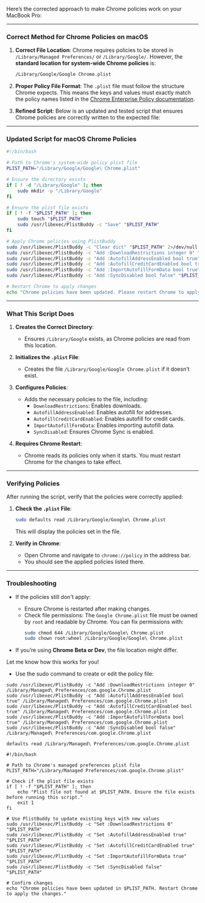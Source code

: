
Here’s the corrected approach to make Chrome policies work on your MacBook Pro:

---

### Correct Method for Chrome Policies on macOS

1. **Correct File Location**:
   Chrome requires policies to be stored in `/Library/Managed Preferences/` or `/Library/Google/`. However, the **standard location for system-wide Chrome policies** is:

   ```bash
   /Library/Google/Google Chrome.plist
   ```

2. **Proper Policy File Format**:
   The `.plist` file must follow the structure Chrome expects. This means the keys and values must exactly match the policy names listed in the [Chrome Enterprise Policy documentation](https://chromeenterprise.google/policies/).

3. **Refined Script**:
   Below is an updated and tested script that ensures Chrome policies are correctly written to the expected file:

---

### Updated Script for macOS Chrome Policies
```bash
#!/bin/bash

# Path to Chrome's system-wide policy plist file
PLIST_PATH="/Library/Google/Google\ Chrome.plist"

# Ensure the directory exists
if [ ! -d "/Library/Google" ]; then
    sudo mkdir -p "/Library/Google"
fi

# Ensure the plist file exists
if [ ! -f "$PLIST_PATH" ]; then
    sudo touch "$PLIST_PATH"
    sudo /usr/libexec/PlistBuddy -c "Save" "$PLIST_PATH"
fi

# Apply Chrome policies using PlistBuddy
sudo /usr/libexec/PlistBuddy -c "Clear dict" "$PLIST_PATH" 2>/dev/null || true
sudo /usr/libexec/PlistBuddy -c "Add :DownloadRestrictions integer 0" "$PLIST_PATH"
sudo /usr/libexec/PlistBuddy -c "Add :AutofillAddressEnabled bool true" "$PLIST_PATH"
sudo /usr/libexec/PlistBuddy -c "Add :AutofillCreditCardEnabled bool true" "$PLIST_PATH"
sudo /usr/libexec/PlistBuddy -c "Add :ImportAutofillFormData bool true" "$PLIST_PATH"
sudo /usr/libexec/PlistBuddy -c "Add :SyncDisabled bool false" "$PLIST_PATH"

# Restart Chrome to apply changes
echo "Chrome policies have been updated. Please restart Chrome to apply the changes."
```

---

### What This Script Does
1. **Creates the Correct Directory**:
   - Ensures `/Library/Google` exists, as Chrome policies are read from this location.

2. **Initializes the `.plist` File**:
   - Creates the file `/Library/Google/Google Chrome.plist` if it doesn’t exist.

3. **Configures Policies**:
   - Adds the necessary policies to the file, including:
     - `DownloadRestrictions`: Enables downloads.
     - `AutofillAddressEnabled`: Enables autofill for addresses.
     - `AutofillCreditCardEnabled`: Enables autofill for credit cards.
     - `ImportAutofillFormData`: Enables importing autofill data.
     - `SyncDisabled`: Ensures Chrome Sync is enabled.

4. **Requires Chrome Restart**:
   - Chrome reads its policies only when it starts. You must restart Chrome for the changes to take effect.

---

### Verifying Policies
After running the script, verify that the policies were correctly applied:

1. **Check the `.plist` File**:
   ```bash
   sudo defaults read /Library/Google/Google\ Chrome.plist
   ```

   This will display the policies set in the file.

2. **Verify in Chrome**:
   - Open Chrome and navigate to `chrome://policy` in the address bar.
   - You should see the applied policies listed there.

---

### Troubleshooting
- If the policies still don't apply:
  - Ensure Chrome is restarted after making changes.
  - Check file permissions: The `Google Chrome.plist` file must be owned by `root` and readable by Chrome. You can fix permissions with:
    ```bash
    sudo chmod 644 /Library/Google/Google\ Chrome.plist
    sudo chown root:wheel /Library/Google/Google\ Chrome.plist
    ```

- If you’re using **Chrome Beta or Dev**, the file location might differ.

Let me know how this works for you!


- Use the sudo command to create or edit the policy file:
  
````
sudo /usr/libexec/PlistBuddy -c "Add :DownloadRestrictions integer 0" /Library/Managed\ Preferences/com.google.Chrome.plist
sudo /usr/libexec/PlistBuddy -c "Add :AutofillAddressEnabled bool true" /Library/Managed\ Preferences/com.google.Chrome.plist
sudo /usr/libexec/PlistBuddy -c "Add :AutofillCreditCardEnabled bool true" /Library/Managed\ Preferences/com.google.Chrome.plist
sudo /usr/libexec/PlistBuddy -c "Add :ImportAutofillFormData bool true" /Library/Managed\ Preferences/com.google.Chrome.plist
sudo /usr/libexec/PlistBuddy -c "Add :SyncDisabled bool false" /Library/Managed\ Preferences/com.google.Chrome.plist
````

````
defaults read /Library/Managed\ Preferences/com.google.Chrome.plist
````



````
#!/bin/bash

# Path to Chrome's managed preferences plist file
PLIST_PATH="/Library/Managed Preferences/com.google.Chrome.plist"

# Check if the plist file exists
if [ ! -f "$PLIST_PATH" ]; then
    echo "Plist file not found at $PLIST_PATH. Ensure the file exists before running this script."
    exit 1
fi

# Use PlistBuddy to update existing keys with new values
sudo /usr/libexec/PlistBuddy -c "Set :DownloadRestrictions 0" "$PLIST_PATH"
sudo /usr/libexec/PlistBuddy -c "Set :AutofillAddressEnabled true" "$PLIST_PATH"
sudo /usr/libexec/PlistBuddy -c "Set :AutofillCreditCardEnabled true" "$PLIST_PATH"
sudo /usr/libexec/PlistBuddy -c "Set :ImportAutofillFormData true" "$PLIST_PATH"
sudo /usr/libexec/PlistBuddy -c "Set :SyncDisabled false" "$PLIST_PATH"

# Confirm changes
echo "Chrome policies have been updated in $PLIST_PATH. Restart Chrome to apply the changes."
````
